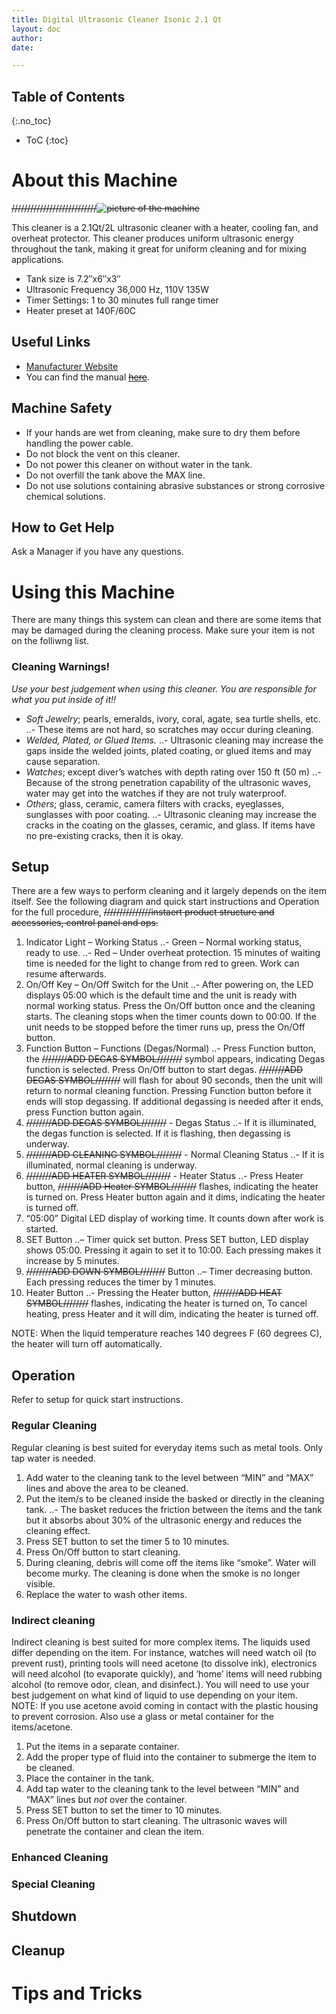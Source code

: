 ```yaml
---
title: Digital Ultrasonic Cleaner Isonic 2.1 Qt
layout: doc
author: 
date: 

---
```


## Table of Contents
{:.no_toc}
* ToC
{:toc}


# About this Machine
~~///////////////////////////![picture of the machine](images/kitten.jpg)~~

This cleaner is a 2.1Qt/2L ultrasonic cleaner with a heater, cooling fan, and overheat protector. This cleaner produces uniform ultrasonic energy throughout the tank, making it great for uniform cleaning and for mixing applications.
- Tank size is 7.2″x6″x3″
- Ultrasonic Frequency 36,000 Hz, 110V 135W
- Timer Settings: 1 to 30 minutes full range timer
- Heater preset at 140F/60C

## Useful Links
- [Manufacturer Website](http://isonicinc.com/)
- You can find the manual ~~[here](manual.pdf)~~.

## Machine Safety
- If your hands are wet from cleaning, make sure to dry them before handling the power cable.
- Do not block the vent on this cleaner.
- Do not power this cleaner on without water in the tank.
- Do not overfill the tank above the MAX line.
- Do not use solutions containing abrasive substances or strong corrosive chemical solutions.

## How to Get Help
Ask a Manager if you have any questions.

# Using this Machine
There are many things this system can clean and there are some items that may be damaged during the cleaning process. Make sure your item is not on the folliwng list. 

### Cleaning Warnings!
*Use your best judgement when using this cleaner. You are responsible for what you put inside of it!!*
- *Soft Jewelry*; pearls, emeralds, ivory, coral, agate, sea turtle shells, etc. 
..- These items are not hard, so scratches may occur during cleaning.
- *Welded, Plated, or Glued Items.* 
..- Ultrasonic cleaning may increase the gaps inside the welded joints, plated coating, or glued items and may cause separation.
- *Watches*; except diver’s watches with depth rating over 150 ft (50 m)
..- Because of the strong penetration capability of the ultrasonic waves, water may get into the watches if they are not truly waterproof. 
- *Others*; glass, ceramic, camera filters with cracks, eyeglasses, sunglasses with poor coating.
..- Ultrasonic cleaning may increase the cracks in the coating on the glasses, ceramic, and glass. If items have no pre-existing cracks, then it is okay.

## Setup
There are a few ways to perform cleaning and it largely depends on the item itself. See the following diagram and quick start instructions and Operation for the full procedure,
~~///////////////instaert product structure and accessories, control panel and ops.~~

1. Indicator Light – Working Status
..- Green – Normal working status, ready to use.
..- Red – Under overheat protection. 15 minutes of waiting time is needed for the light to change from red to green. Work can resume afterwards.
2. On/Off Key – On/Off Switch for the Unit
..- After powering on, the LED displays 05:00 which is the default time and the unit is ready with normal working status. Press the On/Off button once and the cleaning starts. The cleaning stops when the timer counts down to 00:00. If the unit needs to be stopped before the timer runs up, press the On/Off button.
3. Function Button – Functions (Degas/Normal)
..- Press Function button, the ~~////////ADD DEGAS SYMBOL////////~~ symbol appears, indicating Degas function is selected. Press On/Off button to start degas. ~~////////ADD DEGAS SYMBOL////////~~ will flash for about 90 seconds, then the unit will return to normal cleaning function. Pressing Function button before it ends will stop degassing. If additional degassing is needed after it ends, press Function button again. 
4. ~~////////ADD DEGAS SYMBOL////////~~ - Degas Status
..- If it is illuminated, the degas function is selected. If it is flashing, then degassing is underway.
5. ~~////////ADD CLEANING SYMBOL////////~~ - Normal Cleaning Status
..- If it is illuminated, normal cleaning is underway.
6. ~~////////ADD HEATER SYMBOL////////~~ - Heater Status
..- Press Heater button, ~~////////ADD Heater SYMBOL////////~~ flashes, indicating the heater is turned on. Press Heater button again and it dims, indicating the heater is turned off.
7. “05:00” Digital LED display of working time. It counts down after work is started.
8. SET Button 
..– Timer quick set button. Press SET button, LED display shows 05:00. Pressing it again to set it to 10:00. Each pressing makes it increase by 5 minutes.
9. ~~////////ADD DOWN SYMBOL////////~~ Button 
..– Timer decreasing button. Each pressing reduces the timer by 1 minutes. 
10. Heater Button
..- Pressing the Heater button, ~~////////ADD HEAT SYMBOL////////~~ flashes, indicating the heater is turned on, To cancel heating, press Heater and it will dim, indicating the heater is turned off. 

NOTE: When the liquid temperature reaches 140 degrees F (60 degrees C), the heater will turn off automatically.

## Operation
Refer to setup for quick start instructions.
### Regular Cleaning
Regular cleaning is best suited for everyday items such as metal tools. Only tap water is needed.
1. Add water to the cleaning tank to the level between “MIN” and “MAX” lines and above the area to be cleaned.
1. Put the item/s to be cleaned inside the basked or directly in the cleaning tank.
..- The basket reduces the friction between the items and the tank but it absorbs about 30% of the ultrasonic energy and reduces the cleaning effect.
1. Press SET button to set the timer 5 to 10 minutes. 
1. Press On/Off button to start cleaning.
1. During cleaning, debris will come off the items like “smoke”. Water will become murky. The cleaning is done when the smoke is no longer visible.
1. Replace the water to wash other items.

### Indirect cleaning
Indirect cleaning is best suited for more complex items. The liquids used differ depending on the item. For instance, watches will need watch oil (to prevent rust), printing tools will need acetone (to dissolve ink), electronics will need alcohol (to evaporate quickly), and ‘home’ items will need rubbing alcohol (to remove odor, clean, and disinfect.). You will need to use your best judgement on what kind of liquid to use depending on your item.
NOTE: If you use acetone avoid coming in contact with the plastic housing to prevent corrosion. Also use a glass or metal container for the items/acetone.
1. Put the items in a separate container.
1. Add the proper type of fluid into the container to submerge the item to be cleaned.
1. Place the container in the tank.
1. Add tap water to the cleaning tank to the level between “MIN” and “MAX” lines but *not* over the container.
1. Press SET button to set the timer to 10 minutes.
1. Press On/Off button to start cleaning. The ultrasonic waves will penetrate the container and clean the item.



### Enhanced Cleaning

### Special Cleaning

## Shutdown


## Cleanup


# Tips and Tricks
